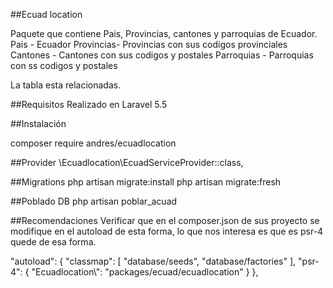 ##Ecuad location

Paquete que contiene Pais, Provincias, cantones y parroquias de Ecuador. 
Pais - Ecuador
Provincias- Provincias con sus codigos provinciales
Cantones - Cantones con sus codigos y postales
Parroquias - Parroquias con ss codigos y postales

La tabla esta relacionadas.

##Requisitos
Realizado en Laravel 5.5

##Instalación

composer require andres/ecuadlocation

##Provider
\Ecuadlocation\EcuadServiceProvider::class,

##Migrations
php artisan migrate:install
php artisan migrate:fresh

##Poblado DB
php artisan poblar_acuad

##Recomendaciones
Verificar que en el composer.json de sus proyecto se modifique en el autoload de esta forma,
lo que nos interesa es que es psr-4 quede de esa forma.

 "autoload": {
        "classmap": [
            "database/seeds",
            "database/factories"
        ],
        "psr-4": {
            "Ecuadlocation\\": "packages/ecuad/ecuadlocation"
        }
    },